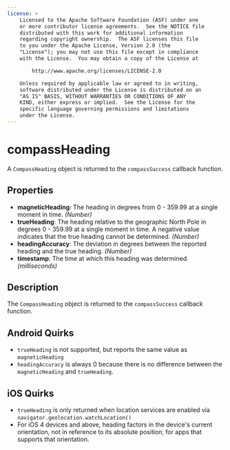 ```yaml
---
license: >
    Licensed to the Apache Software Foundation (ASF) under one
    or more contributor license agreements.  See the NOTICE file
    distributed with this work for additional information
    regarding copyright ownership.  The ASF licenses this file
    to you under the Apache License, Version 2.0 (the
    "License"); you may not use this file except in compliance
    with the License.  You may obtain a copy of the License at

        http://www.apache.org/licenses/LICENSE-2.0

    Unless required by applicable law or agreed to in writing,
    software distributed under the License is distributed on an
    "AS IS" BASIS, WITHOUT WARRANTIES OR CONDITIONS OF ANY
    KIND, either express or implied.  See the License for the
    specific language governing permissions and limitations
    under the License.
---
```


compassHeading
==========

A `CompassHeading` object is returned to the `compassSuccess` callback function.

Properties
----------

- __magneticHeading__: The heading in degrees from 0 - 359.99 at a single moment in time. _(Number)_
- __trueHeading__: The heading relative to the geographic North Pole in degrees 0 - 359.99 at a single moment in time. A negative value indicates that the true heading cannot be determined.  _(Number)_
- __headingAccuracy__: The deviation in degrees between the reported heading and the true heading. _(Number)_
- __timestamp__: The time at which this heading was determined.  _(milliseconds)_

Description
-----------

The `CompassHeading` object is returned to the `compassSuccess` callback function.

Android Quirks
--------------
- `trueHeading` is not supported, but reports the same value as `magneticHeading`
- `headingAccuracy` is always 0 because there is no difference between the `magneticHeading` and `trueHeading`.

iOS Quirks
----------

- `trueHeading` is only returned when location services are enabled via `navigator.geolocation.watchLocation()`
- For iOS 4 devices and above, heading factors in the device's current orientation, not in reference to its absolute position, for apps that supports that orientation.